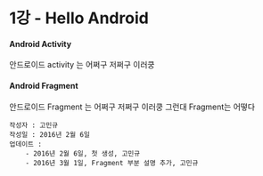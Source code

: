 #  1강 - Hello Android

#### Android Activity

안드로이드 activity 는 어쩌구 저쩌구 이러쿵


#### Android Fragment

안드로이드 Fragment 는 어쩌구 저쩌구 이러쿵
그런대 Fragment는 어떻다

```
작성자 : 고민규
작성일 : 2016년 2월 6일
업데이트 :
    - 2016년 2월 6일, 첫 생성, 고민규
    - 2016년 3월 1일, Fragment 부분 설명 추가, 고민규
```
